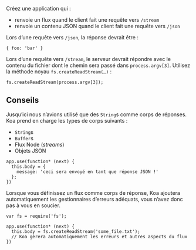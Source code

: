 Créez une application qui :

* renvoie un flux quand le client fait une requête vers `/stream`
* renvoie un contenu JSON quand le client fait une requête vers `/json`

Lors d’une requête vers `/json`, la réponse devrait être :

```
{ foo: 'bar' }
```

Lors d’une requête vers `/stream`, le serveur devrait répondre avec le contenu
du fichier dont le chemin sera passé dans `process.argv[3]`.  Utilisez la
méthode noyau `fs.createReadStream(…)` :

```
fs.createReadStream(process.argv[3]);
```

## Conseils

Jusqu’ici nous n’avions utilisé que des `String`s comme corps de réponses. Koa
prend en charge les types de corps suivants :

- `String`s
- `Buffer`s
- Flux Node (*streams*)
- Objets JSON

```
app.use(function* (next) {
  this.body = {
    message: 'ceci sera envoyé en tant que réponse JSON !'
  };
})
```

Lorsque vous définissez un flux comme corps de réponse, Koa ajoutera
automatiquement les gestionnaires d’erreurs adéquats, vous n’avez donc pas à
vous en soucier.

```
var fs = require('fs');

app.use(function* (next) {
  this.body = fs.createReadStream('some_file.txt');
  // Koa gèrera automatiquement les erreurs et autres aspects du flux
})
```
